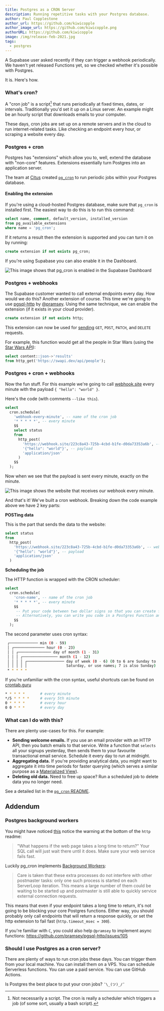 ```yaml
---
title: Postgres as a CRON Server
description: Running repetitive tasks with your Postgres database.
author: Paul Copplestone
author_url: https://github.com/kiwicopple
author_image_url: https://github.com/kiwicopple.png
authorURL: https://github.com/kiwicopple
image: /img/release-feb-2021.jpg
tags:
  - postgres
---
```


A Supabase user asked recently if they can trigger a webhook periodically. We haven't yet released Functions yet, so we checked whether it's possible with Postgres. 

It is. Here's how.


<!--truncate-->

### What's cron?

A "cron job" is a script[^1] that runs periodically at fixed times, dates, or intervals. Traditionally you'd set it up on a Linux server. An example might be an hourly script that downloads emails to your computer. 

[^1]: Not necessarily a script. The cron is really a scheduler which triggers a job (of some sort, usually a bash script).

These days, cron jobs are set up on a remote servers and in the cloud to run internet-related tasks. Like checking an endpoint every hour, or scraping a website every day.

### Postgres + cron

Postgres has "extensions" which allow you to, well, extend the database with "non-core" features. Extensions essentially turn Postgres into an application server.

The team at [Citus](https://github.com/citusdata) created [`pg_cron`](https://github.com/citusdata/pg_cron) to run periodic jobs within your Postgres database. 


#### Enabling the extension

If you're using a cloud-hosted Postgres database, make sure that `pg_cron` is installed first. The easiest way to do this is to run this command:

```sql
select name, comment, default_version, installed_version
from pg_available_extensions
where name = 'pg_cron';
```

If it returns a result then the extension is supported and you can turn it on by running:


```sql
create extension if not exists pg_cron;
```

If you're using Supabase you can also enable it in the Dashboard.


![This image shows that pg_cron is enabled in the Supabase Dashboard](/img/blog/supabase-extensions.png)



### Postgres + webhooks

The Supabase customer wanted to call external endpoints every day. How would we do this? Another extension of course. This time we're going to use [pgsql-http](https://github.com/pramsey/pgsql-http) by [@pramsey](https://github.com/pramsey). Using the same technique, we can enable the extension (if it exists in your cloud provider).

```sql
create extension if not exists http;
```

This extension can now be used for [sending](https://github.com/pramsey/pgsql-http#functions) `GET`, `POST`, `PATCH`, and `DELETE` requests.

For example, this function would get all the people in Star Wars (using the [Star Wars API](https://swapi.dev)):

```sql
select content::json->'results' 
from http_get('https://swapi.dev/api/people');
```


### Postgres + cron + webhooks

Now the fun stuff. For this example we're going to call [webhook.site](https://webhook.site) every minute with the payload `{ "hello": "world" }`. 

Here's the code (with comments `--like this`).

```sql
select
  cron.schedule(
    'webhook-every-minute', -- name of the cron job
    '* * * * *', -- every minute
    $$ 
    select status
    from
      http_post(
        'https://webhook.site/223c8a43-725b-4cbd-b1fe-d0da73353a6b', -- webhook URL, replace the ID(223c8..) with your own
        '{"hello": "world"}', -- payload
        'application/json'
      )
    $$
  );
```

Now when we see that the payload is sent every minute, exactly on the minute.

![This image shows the website that receives our webhook every minute.](/img/blog/website-hook.jpeg)

And that's it! We've built a cron webhook. Breaking down the code example above we have 2 key parts:

**POSTing data**

This is the part that sends the data to the website:

```sql
select status
from
  http_post(
    'https://webhook.site/223c8a43-725b-4cbd-b1fe-d0da73353a6b', -- webhook URL
    '{"hello": "world"}', -- payload
    'application/json'
  )
```

**Scheduling the job**

The HTTP function is wrapped with the CRON scheduler:

```sql
select
  cron.schedule(
    'cron-name', -- name of the cron job
    '* * * * *', -- every minute
    $$ 
     -- Put your code between two dollar signs so that you can create full statements.
     -- Alternatively, you can write you code in a Postgres Function and call it here.
    $$
  );
```

The second parameter uses cron syntax:

```sh
 ┌───────────── min (0 - 59)
 │ ┌────────────── hour (0 - 23)
 │ │ ┌─────────────── day of month (1 - 31)
 │ │ │ ┌──────────────── month (1 - 12)
 │ │ │ │ ┌───────────────── day of week (0 - 6) (0 to 6 are Sunday to
 │ │ │ │ │                  Saturday, or use names; 7 is also Sunday)
 * * * * *
```

If you're unfamiliar with the cron syntax, useful shortcuts can be found on [crontab.guru](https://crontab.guru/)

```sh
* * * * *       # every minute
*/5 * * * *     # every 5th minute
0 * * * *       # every hour
0 0 * * *       # every day
```


### What can I do with this?

There are plenty use-cases for this. For example:


- **Sending welcome emails.** If you use an email provider with an HTTP API, then you batch emails to that service. Write a function that `selects` all your signups yesterday, then sends them to your favourite transactional email service. Schedule it every day to run at midnight.
- **Aggregating data.** If you're providing analytical data, you might want to aggregate it into time periods for faster querying (which serves a similar purpose as a [Materialized View](https://supabase.io/blog/2020/11/18/postgresql-views#materialized-views-vs-conventional-views)).
- **Deleting old data.** Need to free up space? Run a scheduled job to delete data you no longer need.

See a detailed list in the [`pg_cron` README](https://github.com/citusdata/pg_cron#example-use-cases).

## Addendum


### Postgres background workers

You might have noticed [this](https://github.com/pramsey/pgsql-http#why-this-is-a-bad-idea) notice the warning at the bottom of the `http` readme:

> "What happens if the web page takes a long time to return?" Your SQL call will just wait there until it does. Make sure your web service fails fast.

Luckily pg_cron implements [Background Workers](https://paquier.xyz/postgresql-2/postgres-9-3-feature-highlight-custom-background-workers/):

> Care is taken that these extra processes do not interfere with other postmaster tasks: only one such process is started on each ServerLoop iteration.  This means a large number of them could be waiting to be started up and postmaster is still able to quickly service external connection requests.

This means that even if your endpoint takes a long time to return, it's not going to be blocking your core Postgres functions. Either way, you should probably only call endpoints that will return a response quickly, or set the http extension to fail fast (`http.timeout_msec = 300`).

If you're familiar with `C`, you could also help `@pramsey` to implement async functions: https://github.com/pramsey/pgsql-http/issues/105


### Should I use Postgres as a cron server?

There are plenty of ways to run cron jobs these days. You can trigger them from your local machine. You can install them on a VPS. You can schedule Serverless functions. You can use a paid service. You can use GitHub Actions.

Is Postgres the best place to put your cron jobs? `¯\_(ツ)_/¯`

